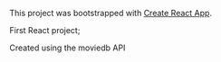 This project was bootstrapped with [Create React App](https://github.com/facebook/create-react-app).

First React project;

Created using the moviedb API

